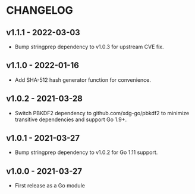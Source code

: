 # CHANGELOG

## v1.1.1 - 2022-03-03

- Bump stringprep dependency to v1.0.3 for upstream CVE fix.

## v1.1.0 - 2022-01-16

- Add SHA-512 hash generator function for convenience.

## v1.0.2 - 2021-03-28

- Switch PBKDF2 dependency to github.com/xdg-go/pbkdf2 to
  minimize transitive dependencies and support Go 1.9+.

## v1.0.1 - 2021-03-27

- Bump stringprep dependency to v1.0.2 for Go 1.11 support.

## v1.0.0 - 2021-03-27

- First release as a Go module
